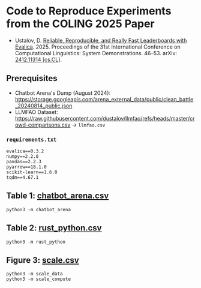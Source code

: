 # Code to Reproduce Experiments from the COLING 2025 Paper

- Ustalov, D. [Reliable, Reproducible, and Really Fast Leaderboards with Evalica](https://aclanthology.org/2025.coling-demos.6). 2025. Proceedings of the 31st International Conference on Computational Linguistics: System Demonstrations. 46&ndash;53. arXiv: [2412.11314 [cs.CL]](https://arxiv.org/abs/2412.11314).

## Prerequisites

- Chatbot Arena's Dump (August 2024): <https://storage.googleapis.com/arena_external_data/public/clean_battle_20240814_public.json>
- LLMFAO Dataset: <https://raw.githubusercontent.com/dustalov/llmfao/refs/heads/master/crowd-comparisons.csv> &rarr; `llmfao.csv`

### `requirements.txt`

```
evalica==0.3.2
numpy==2.2.0
pandas==2.2.3
pyarrow==18.1.0
scikit-learn==1.6.0
tqdm==4.67.1
```

## Table 1: [chatbot_arena.csv](chatbot_arena.csv)

```shell
python3 -m chatbot_arena
```

## Table 2: [rust_python.csv](rust_python.csv)

```shell
python3 -m rust_python
```

## Figure 3: [scale.csv](scale.csv)

```shell
python3 -m scale_data
python3 -m scale_compute
```

